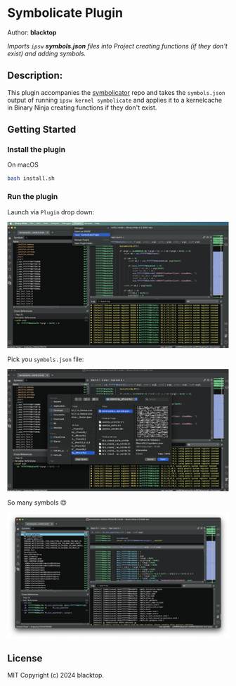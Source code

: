# Symbolicate Plugin

Author: **blacktop**

_Imports `ipsw` **symbols.json** files into Project creating functions (if they don't exist) and adding symbols._

## Description:

This plugin accompanies the [symbolicator](https://github.com/blacktop/symbolicator) repo and takes the `symbols.json` output of running `ipsw kernel symbolicate` and applies it to a kernelcache in Binary Ninja creating functions if they don't exist.

## Getting Started

### Install the plugin

On macOS

```bash
bash install.sh
```

### Run the plugin

Launch via `Plugin` drop down:

![bn-plugin-lauch](docs/bn-plugin-lauch.png)

Pick you `symbols.json` file:

![bn-plugin-choose](docs/bn-plugin-choose.png)

So many symbols 😍

![bn-plugin-done](docs/bn-plugin-done.png)

## License

MIT Copyright (c) 2024 blacktop.